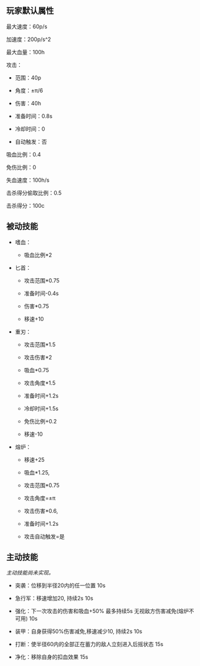 ## 玩家默认属性

最大速度：60p/s

加速度：200p/s^2

最大血量：100h

攻击：

- 范围：40p

- 角度：±π/6

- 伤害：40h

- 准备时间：0.8s

- 冷却时间：0

- 自动触发：否

吸血比例：0.4

免伤比例：0

失血速度：100h/s

击杀得分偷取比例：0.5

击杀得分：100c

## 被动技能

- 嗜血：

  - 吸血比例*2

- 匕首：

  - 攻击范围*0.75

  - 准备时间-0.4s

  - 伤害*0.75

  - 移速+10

- 重刃：

  - 攻击范围*1.5

  - 攻击伤害*2

  - 吸血*0.75

  - 攻击角度*1.5

  - 准备时间+1.2s

  - 冷却时间+1.5s

  - 免伤比例+0.2

  - 移速-10

- 熔炉：

  - 移速+25

  - 吸血*1.25,

  - 攻击范围*0.75

  - 攻击角度=±π

  - 攻击伤害*0.6,

  - 准备时间+1.2s

  - 攻击自动触发=是

## 主动技能

_主动技能尚未实现。_

- 突袭：位移到半径20内的任一位置 10s

- 急行军：移速增加20, 持续2s 10s

- 强化：下一次攻击的伤害和吸血+50% 最多持续5s 无视敌方伤害减免(熔炉不可用) 10s

- 装甲：自身获得50%伤害减免,移速减少10, 持续2s 10s

- 打断：使半径60内的全部正在蓄力的敌人立刻进入后摇状态 15s

- 净化：移除自身的扣血效果 15s